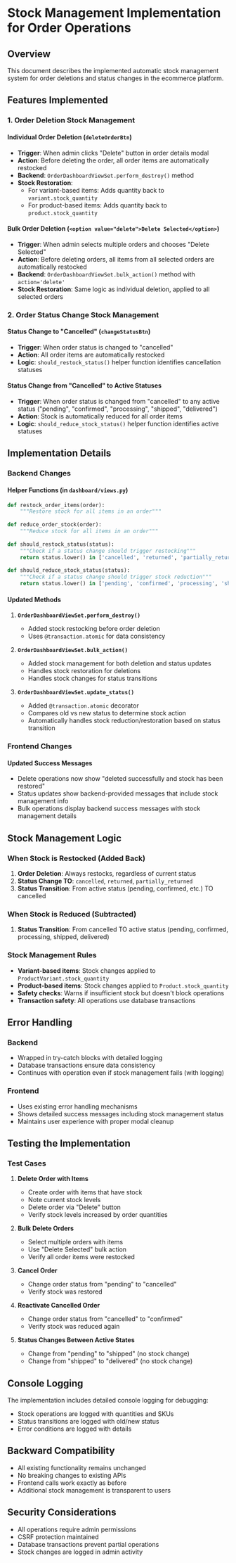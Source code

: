 # Stock Management Implementation for Order Operations

## Overview
This document describes the implemented automatic stock management system for order deletions and status changes in the ecommerce platform.

## Features Implemented

### 1. **Order Deletion Stock Management**

#### Individual Order Deletion (`deleteOrderBtn`)
- **Trigger**: When admin clicks "Delete" button in order details modal
- **Action**: Before deleting the order, all order items are automatically restocked
- **Backend**: `OrderDashboardViewSet.perform_destroy()` method
- **Stock Restoration**: 
  - For variant-based items: Adds quantity back to `variant.stock_quantity`
  - For product-based items: Adds quantity back to `product.stock_quantity`

#### Bulk Order Deletion (`<option value="delete">Delete Selected</option>`)
- **Trigger**: When admin selects multiple orders and chooses "Delete Selected"
- **Action**: Before deleting orders, all items from all selected orders are automatically restocked
- **Backend**: `OrderDashboardViewSet.bulk_action()` method with `action='delete'`
- **Stock Restoration**: Same logic as individual deletion, applied to all selected orders

### 2. **Order Status Change Stock Management**

#### Status Change to "Cancelled" (`changeStatusBtn`)
- **Trigger**: When order status is changed to "cancelled"
- **Action**: All order items are automatically restocked
- **Logic**: `should_restock_status()` helper function identifies cancellation statuses

#### Status Change from "Cancelled" to Active Statuses
- **Trigger**: When order status is changed from "cancelled" to any active status ("pending", "confirmed", "processing", "shipped", "delivered")
- **Action**: Stock is automatically reduced for all order items
- **Logic**: `should_reduce_stock_status()` helper function identifies active statuses

## Implementation Details

### Backend Changes

#### Helper Functions (in `dashboard/views.py`)
```python
def restock_order_items(order):
    """Restore stock for all items in an order"""
    
def reduce_order_stock(order):
    """Reduce stock for all items in an order"""
    
def should_restock_status(status):
    """Check if a status change should trigger restocking"""
    return status.lower() in ['cancelled', 'returned', 'partially_returned']
    
def should_reduce_stock_status(status):
    """Check if a status change should trigger stock reduction"""
    return status.lower() in ['pending', 'confirmed', 'processing', 'shipped', 'delivered']
```

#### Updated Methods

1. **`OrderDashboardViewSet.perform_destroy()`**
   - Added stock restocking before order deletion
   - Uses `@transaction.atomic` for data consistency

2. **`OrderDashboardViewSet.bulk_action()`**
   - Added stock management for both deletion and status updates
   - Handles stock restoration for deletions
   - Handles stock changes for status transitions

3. **`OrderDashboardViewSet.update_status()`**
   - Added `@transaction.atomic` decorator
   - Compares old vs new status to determine stock action
   - Automatically handles stock reduction/restoration based on status transition

### Frontend Changes

#### Updated Success Messages
- Delete operations now show "deleted successfully and stock has been restored"
- Status updates show backend-provided messages that include stock management info
- Bulk operations display backend success messages with stock management details

## Stock Management Logic

### When Stock is Restocked (Added Back)
1. **Order Deletion**: Always restocks, regardless of current status
2. **Status Change TO**: `cancelled`, `returned`, `partially_returned`
3. **Status Transition**: From active status (pending, confirmed, etc.) TO cancelled

### When Stock is Reduced (Subtracted)
1. **Status Transition**: From cancelled TO active status (pending, confirmed, processing, shipped, delivered)

### Stock Management Rules
- **Variant-based items**: Stock changes applied to `ProductVariant.stock_quantity`
- **Product-based items**: Stock changes applied to `Product.stock_quantity`
- **Safety checks**: Warns if insufficient stock but doesn't block operations
- **Transaction safety**: All operations use database transactions

## Error Handling

### Backend
- Wrapped in try-catch blocks with detailed logging
- Database transactions ensure data consistency
- Continues with operation even if stock management fails (with logging)

### Frontend
- Uses existing error handling mechanisms
- Shows detailed success messages including stock management status
- Maintains user experience with proper modal cleanup

## Testing the Implementation

### Test Cases

1. **Delete Order with Items**
   - Create order with items that have stock
   - Note current stock levels
   - Delete order via "Delete" button
   - Verify stock levels increased by order quantities

2. **Bulk Delete Orders**
   - Select multiple orders with items
   - Use "Delete Selected" bulk action
   - Verify all order items were restocked

3. **Cancel Order**
   - Change order status from "pending" to "cancelled"
   - Verify stock was restored

4. **Reactivate Cancelled Order**
   - Change order status from "cancelled" to "confirmed"
   - Verify stock was reduced again

5. **Status Changes Between Active States**
   - Change from "pending" to "shipped" (no stock change)
   - Change from "shipped" to "delivered" (no stock change)

## Console Logging

The implementation includes detailed console logging for debugging:
- Stock operations are logged with quantities and SKUs
- Status transitions are logged with old/new status
- Error conditions are logged with details

## Backward Compatibility

- All existing functionality remains unchanged
- No breaking changes to existing APIs
- Frontend calls work exactly as before
- Additional stock management is transparent to users

## Security Considerations

- All operations require admin permissions
- CSRF protection maintained
- Database transactions prevent partial operations
- Stock changes are logged in admin activity